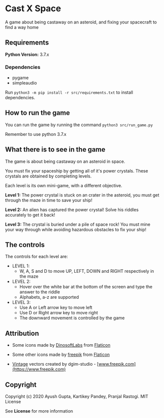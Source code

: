 # Cast X Space

A game about being castaway on an asteroid, and fixing your spacecraft to find a way home

## Requirements
**Python Version:** 3.7.x

### Dependencies
- pygame
- simpleaudio

Run `python3 -m pip install -r src/requirements.txt` to install dependencies.

## How to run the game

You can run the game by running the command `python3 src/run_game.py`

Remember to use python 3.7.x

## What there is to see in the game

The game is about being castaway on an asteroid in space.

You must fix your spaceship by getting all of it's power crystals. These crystals are obtained by completing levels.

Each level is its own mini-game, with a different objective.

**Level 1:** The power crystal is stuck on an crater in the asteroid, you must get through the maze in time to save
 your ship!

**Level 2:** An alien has captured the power crystal! Solve his riddles accurately to get it back!

**Level 3:** The crystal is buried under a pile of space rock! You must mine your way through while avoiding
 hazardous obstacles to fix your ship!

## The controls

The controls for each level are:

- LEVEL 1:
    - W, A, S and D to move UP, LEFT, DOWN and RIGHT respectively in the maze
- LEVEL 2:
    - Hover over the white bar at the bottom of the screen and type the answer to the riddle
    - Alphabets, a-z are supported
- LEVEL 3:
    - Use A or Left arrow key to move left
    - Use D or Right arrow key to move right
    - The downward movement is controlled by the game


## Attribution
- Some icons made by [DinosoftLabs](https://www.flaticon.com/authors/dinosoftlabs) from 
[Flaticon](https://www.flaticon.com)

- Some other icons made by [freepik](https://www.flaticon.com/authors/freepik)
from [Flaticon](https://www.flaticon.com/)

- [Vintage](https://www.freepik.com/vectors/vintage) vectors created by dgim-studio - 
[www.freepik.com](https://www.freepik.com)

## Copyright
Copyright (c) 2020 Ayush Gupta, Kartikey Pandey, Pranjal Rastogi. MIT License

See **License** for more information
